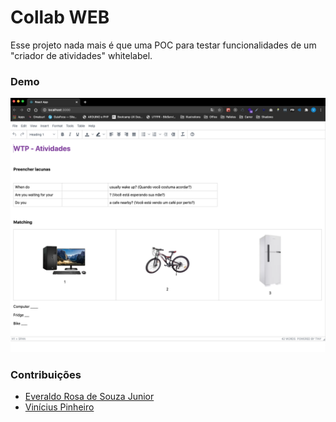 # Collab WEB

Esse projeto nada mais é que uma POC para testar funcionalidades de um "criador de atividades" whitelabel.

### Demo
![demo-pic](https://github.com/juniorklawa/cl-web/blob/master/public/demo-cl-web.png)

### Contribuições
  - [Everaldo Rosa de Souza Junior](https://github.com/juniorklawa)
  - [Vinícius Pinheiro](https://github.com/Pinheirovisky)
